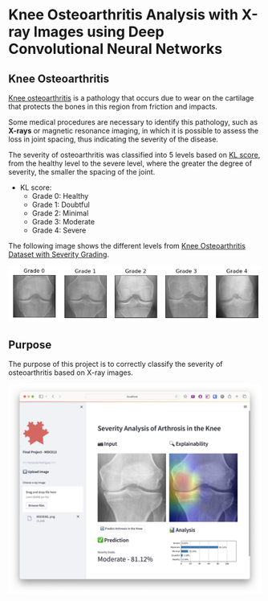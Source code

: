 # Knee Osteoarthritis Analysis with X-ray Images using Deep Convolutional Neural Networks

## Knee Osteoarthritis

[Knee osteoarthritis](https://en.wikipedia.org/wiki/Knee_arthritis) is a
pathology that occurs due to wear on the cartilage that protects the bones in
this region from friction and impacts.

Some medical procedures are necessary to identify this pathology, such as
**X-rays** or magnetic resonance imaging, in which it is possible to assess the
loss in joint spacing, thus indicating the severity of the disease.

The severity of osteoarthritis was classified into 5 levels based on [KL
score](https://www.ncbi.nlm.nih.gov/pmc/articles/PMC4925407/), from the healthy
level to the severe level, where the greater the degree of severity, the smaller
the spacing of the joint.

- KL score:
    - Grade 0: Healthy
    - Grade 1: Doubtful 
    - Grade 2: Minimal 
    - Grade 3: Moderate 
    - Grade 4: Severe

The following image shows the different levels from [Knee Osteoarthritis Dataset
with Severity
Grading](https://www.kaggle.com/datasets/shashwatwork/knee-osteoarthritis-dataset-with-severity).

![KL Score](assets/kl-score.png)

## Purpose

The purpose of this project is to correctly classify the severity of
osteoarthritis based on X-ray images.

![streamlit app - knee_dl_app](assets/streamlit_knee_ss.png)
